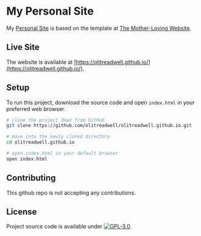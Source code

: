 # My Personal Site

My [Personal Site](https://olitreadwell.github.io) is based on the template at [The Mother-Loving Website](https://github.com/olitreadwell/the-motherloving-website/). 

## Live Site

The website is available at [https://olitreadwell.github.io/](https://olitreadwell.github.io/).

## Setup

To run this project, download the source code and open `index.html` in your preferred web browser.

```bash
# clone the project down from GitHub
git clone https://github.com/olitreadwell/olitreadwell.github.io.git

# move into the newly cloned directory
cd olitreadwell.github.io

# open index.html in your default browser
open index.html
```

## Contributing

This github repo is not accepting any contributions. 

## License

Project source code is available under [![GPL-3.0](https://img.shields.io/github/license/olitreadwell/olitreadwell.github.io.svg)](https://github.com/olitreadwell/olitreadwell.github.io/blob/master/LICENSE).

